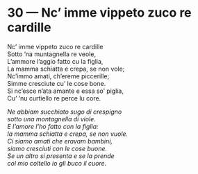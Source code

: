 # 30 — Nc’ imme vippeto zuco re cardille

Nc’ imme vippeto zuco re cardille  
Sotto ’na muntagnella re veole,  
L’ammore l’aggio fatto cu la figlia,  
La mamma schiatta e crepa, se non vole;  
Nc’immo amati, ch’ereme piccerille;  
Simme cresciute cu’ le cose bone.  
Si nc’esce n’ata amante e essa so’ piglia,  
Cu’ ’nu curtiello re perce lu core.

_Ne abbiam succhiato sugo di crespigno  
sotto una montagnella di viole.  
E l’amore l’ho fatto con la figlia:  
la mamma schiatta e crepa, se non vuole.  
Ci siamo amati che eravam bambini,  
siamo cresciuti con le cose buone.  
Se un altro si presenta e se la prende  
col mio coltello io gli buco il cuore._

